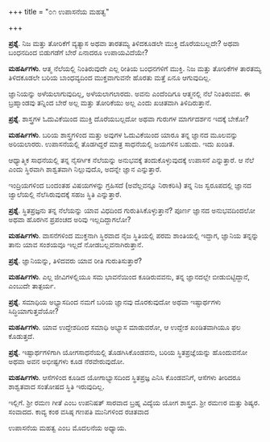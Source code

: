 +++
title = "೦೧ ಉಪಾಸನೆಯ ಮಹತ್ವ"

+++


**ಪ್ರಶ್ನೆ**.  ನಿಜ ಮತ್ತು ತೋರಿಕೆಗೆ ವ್ಯತ್ಯಾಸ ಅಥವಾ ತಾರತಮ್ಯ ತಿಳಿದಕೂಡಲೇ ಮುಕ್ತಿ ದೊರೆಯಬಲ್ಲದೇ? ಅಥವಾ ಬಂಧನದಿಂದ ಬಿಡುಗಡೆಗೆ ಬೇರೆ ಏನಾದರೂ ಉಪಾಯವಿದೆಯೇ?

**ಮಹರ್ಷಿಗಳು**.  ಆತ್ಮ ನೆಲೆಯಲ್ಲಿ ನಿಂತಿರುವುದೇ ಎಲ್ಲ ರೀತಿಯ ಬಂಧನಗಳಿಗೆ ಮುಕ್ತಿ.  ನಿಜ ಮತ್ತು ತೋರಿಕೆಗಳ ತಾರತಮ್ಯ ತಿಳಿದಕೂಡಲೇ ಬರಿಯ ಬಾಂಧವ್ಯದಿಂದ  ಮುಕ್ತವಾಗುವನೇ ಹೊರತು ಮತ್ತೆ ಏನೂ ಆಗುವುದಿಲ್ಲ.

ಜ್ಞಾನಿಯನ್ನು ಅಳೆಯಲಾಗುವುದಿಲ್ಲ, ಅಳೆಯಲಾಗಲಾರದು.  ಅವನು ಎಂದೆಂದಿಗೂ ಆತ್ಮನಲ್ಲಿ ನೆಲೆ ನಿಂತಿರುವವ.  ಈ ಬ್ರಹ್ಮಾಂಡವು ತನ್ನಿಂದ ಬೇರೆ ಅಲ್ಲ ಮತ್ತು ತೋರಿಕೆಯು ಅಲ್ಲ ಎಂದು ಖಚಿತವಾಗಿ ತಿಳಿದಿರುತ್ತಾನೆ.

**ಪ್ರಶ್ನೆ**.  ಶಾಸ್ತ್ರಗಳ ಓದುವಿಕೆಯಿಂದ ಮುಕ್ತಿ ದೊರೆಯಬಲ್ಲದೋ ಅಥವಾ ಗುರುಗಳ ಮಾರ್ಗದರ್ಶನ ಇದಕ್ಕೆ ಬೇಕೋ?

**ಮಹರ್ಷಿಗಳು**.  ಬರಿಯ ಶಾಸ್ತ್ರಗಳಿಂದ ಮತ್ತು ಅವುಗಳ ಓದುವಿಕೆಯಿಂದ ಯಾರೂ ತನ್ನ ಜ್ಞಾನದ ಮೂಲವನ್ನು ಅರಿಯಲಾರರು.  ಉಪಾಸನೆಯಲ್ಲಿ ತೊಡಗಿದ್ದರೆ ಮಾತ್ರ ಸಾಧನೆಯಲ್ಲಿ ಜಯಗಳಿಸ ಬಹುದು.  ಇದು ಖಂಡಿತ.

ಆಧ್ಯಾತ್ಮಿಕ ಸಾಧನೆಯಲ್ಲಿ ತನ್ನ ನೈಸರ್ಗಿಕ ನೆಲೆಯನ್ನು ಅನುಭವಕ್ಕೆ ತಂದುಕೊಳ್ಳುವುದಕ್ಕೆ ಉಪಾಸನೆ ಎನ್ನುತ್ತಾರೆ.  ಆ ನೆಲೆ ಎಂದು ಸ್ಥಿರವಾಗಿ ಶಾಶ್ವತವಾಗಿ ನಿಲ್ಲುವುದೊ, ಅದನ್ನೇ ಜ್ಞಾನ ಎನ್ನುತ್ತಾರೆ.

ಇಂದ್ರಿಯಗಳಿಂದ ಬಂದಂತಹ ವಿಷಯಗಳನ್ನು ಗ್ರಹಿಸದೆ (ಅವೆಲ್ಲವನ್ನೂ ನಿರಾಕರಿಸಿ) ತನ್ನ ನಿಜ ಸ್ವರೂಪದಲ್ಲಿ ಜ್ಞಾನದ ಜ್ವಾಲೆಯಲ್ಲಿ ನೆಲೆಸಿರುವುದಕ್ಕೆ ಸಹಜ ಸ್ಥಿತಿ ಎನ್ನುತ್ತಾರೆ.

**ಪ್ರಶ್ನೆ**.  ಸ್ಥಿತಪ್ರಜ್ಞನು ತನ್ನ ನೆಲೆಯನ್ನು ಯಾವ ವಿಧದಿಂದ ಗುರುತಿಸಿಕೊಳ್ಳುತ್ತಾನೆ? ಪೂರ್ಣ ಜ್ಞಾನದ ಅನುಭವದಿಂದಲೋ ಅಥವಾ ಹೊರಗಿನ ಪ್ರಪಂಚದ ಅರಿವು ಇಲ್ಲದಿದ್ದಾಗಲೋ?

**ಮಹರ್ಷಿಗಳು**.   ವಾಸನೆಗಳಿಂದ ಮುಕ್ತನಾಗಿ ಸ್ಥಿರವಾದ ನೈಜ ಸ್ಥಿತಿಯಲ್ಲಿ ಪರಮ ಶಾಂತಿಯಲ್ಲಿ ಇದ್ದಾಗ, ಜ್ಞಾನಿಯ ತನ್ನನ್ನು ತಾನು ಯಾವ ಸಂಶಯವೂ ಇಲ್ಲದೆ ನೋಡಬಲ್ಲವನಾಗಿರುತ್ತಾನೆ.

**ಪ್ರಶ್ನೆ**.  ಜ್ಞಾನಿಯನ್ನು, ತಿಳಿದವರು ಯಾವ ರೀತಿ ಗುರುತಿಸುತ್ತಾರೆ?

**ಮಹರ್ಷಿಗಳು**.  ಎಲ್ಲ ಜೀವಿಗಳಲ್ಲಿಯೂ ಸಮ ಭಾವನೆಯಿಂದ ಕೂಡಿರುವವನು, ತನ್ನ ಜ್ಞಾನದಲ್ಲೇ ಬೀಡುಬಿಟ್ಟಿದ್ದಾನೆ, ಎಂಬುದೇ ತಾತ್ಪರ್ಯ.

**ಪ್ರಶ್ನೆ**.  ಸಮಾಧಿಯ ಅಭ್ಯಾಸದಿಂದ ನಮಗೆ ಬರಿಯ ಜ್ಞಾನವು ದೊರಕುವುದೋ ಅಥವಾ ಇಷ್ಟಾರ್ಥಗಳು ಸಿದ್ಧಿಯಾಗುತ್ತವೆಯೋ?

**ಮಹರ್ಷಿಗಳು**.  ಯಾವ ಉದ್ದೇಶದಿಂದ ಸಮಾಧಿ ಅಭ್ಯಾಸ ಮಾಡುವರೋ, ಆ ಉದ್ದೇಶ ಖಂಡಿತವಾಗಿಯೂ ಫಲ ಕೊಡುತ್ತದೆ.

**ಪ್ರಶ್ನೆ**.  ಇಷ್ಟಾರ್ಥಗಳಿಗಾಗಿ ಯೋಗಸಾಧನೆಯಲ್ಲಿ ತೊಡಗಿಸಿಕೊಂಡವನು, ಬರಿಯ ಸ್ಥಿತಪ್ರಜ್ಞೆಯನ್ನು ಹೊಂದುವನೋ ಅಥವಾ ಅವನ ಅಭೀಷ್ಟಗಳು ಕೂಡ ನೆರವೇರುವುದೋ.

**ಮಹರ್ಷಿಗಳು**.  ಆಸೆಗಳಿಂದ ಕೂಡಿದ ಯೋಗಾಭ್ಯಾಸದಿಂದ ಸ್ಥಿತಪ್ರಜ್ಞ ಎನಿಸಿ ಕೊಂಡವನಿಗೆ, ಆಸೆಗಳು  ತೀರಿದರೂ ಶಾಶ್ವತವಾದ ಸಂತೋಷದ ಸ್ಥಿತಿ ಇರುವುದಿಲ್ಲ.

ಇಲ್ಲಿಗೆ. ಶ್ರೀ ರಮಣ ಗೀತೆ ಎಂಬ ಉಪನಿಷತ್ ಸಾರವಾದ  ಬ್ರಹ್ನ ವಿದ್ಯೆಯ ಯೋಗ ಶಾಸ್ತ್ರದ. ಶ್ರೀ ರಮಣರ ಮತ್ತು ಶಿಷ್ಯರ. ಸಂವಾದದ. ಕಾವ್ಯ ಕಂಠ ವಸಿಷ್ಠ ಗಣಪತಿ ಮುನಿಗಳಿಂದ ರಚಿತವಾದ

ಉಪಾಸನೆಯ ಮಹತ್ವ  ಎಂಬ ಮೊದಲನೆಯ ಅಧ್ಯಾಯ.



